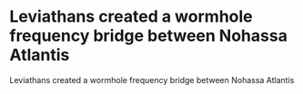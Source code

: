 # Leviathans created a wormhole frequency bridge between Nohassa Atlantis

Leviathans created a wormhole frequency bridge between Nohassa Atlantis